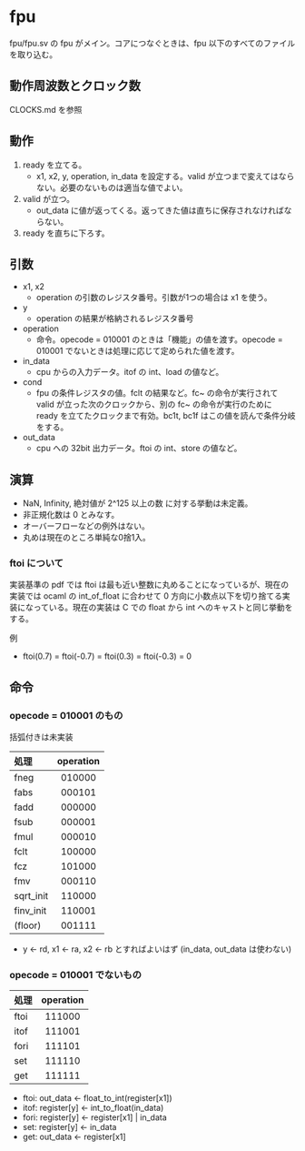 # fpu

fpu/fpu.sv の fpu がメイン。コアにつなぐときは、fpu 以下のすべてのファイルを取り込む。

## 動作周波数とクロック数
CLOCKS.md を参照

## 動作
1. ready を立てる。
    - x1, x2, y, operation, in_data を設定する。valid が立つまで変えてはならない。必要のないものは適当な値でよい。
1. valid が立つ。
    - out_data に値が返ってくる。返ってきた値は直ちに保存されなければならない。
1. ready を直ちに下ろす。

## 引数
- x1, x2
    - operation の引数のレジスタ番号。引数が1つの場合は x1 を使う。
- y
    - operation の結果が格納されるレジスタ番号
- operation
    - 命令。opecode = 010001 のときは「機能」の値を渡す。opecode = 010001 でないときは処理に応じて定められた値を渡す。
- in_data
    - cpu からの入力データ。itof の int、load の値など。
- cond
    - fpu の条件レジスタの値。fclt の結果など。fc~ の命令が実行されて valid が立った次のクロックから、別の fc~ の命令が実行のために ready を立てたクロックまで有効。bc1t, bc1f はこの値を読んで条件分岐をする。
- out_data
    - cpu への 32bit 出力データ。ftoi の int、store の値など。

## 演算
- NaN, Infinity, 絶対値が 2^125 以上の数 に対する挙動は未定義。
- 非正規化数は 0 とみなす。
- オーバーフローなどの例外はない。
- 丸めは現在のところ単純な0捨1入。

### ftoi について
実装基準の pdf では ftoi は最も近い整数に丸めることになっているが、現在の実装では ocaml の int_of_float に合わせて 0 方向に小数点以下を切り捨てる実装になっている。現在の実装は C での float から int へのキャストと同じ挙動をする。

例
- ftoi(0.7) = ftoi(-0.7) = ftoi(0.3) = ftoi(-0.3) = 0

## 命令
### opecode = 010001 のもの
括弧付きは未実装

|処理|operation|
|:--|:--:|
|fneg|010000|
|fabs|000101|
|fadd|000000|
|fsub|000001|
|fmul|000010|
|fclt|100000|
|fcz|101000|
|fmv|000110|
|sqrt_init|110000|
|finv_init|110001|
|(floor)|001111|

- y <- rd, x1 <- ra, x2 <- rb とすればよいはず (in_data, out_data は使わない)

### opecode = 010001 でないもの

|処理|operation|
|:--|:--:|
|ftoi|111000|
|itof|111001|
|fori|111101|
|set|111110|
|get|111111|

- ftoi: out_data <- float_to_int(register[x1])
- itof: register[y] <- int_to_float(in_data)
- fori: register[y] <- register[x1] | in_data
- set: register[y] <- in_data
- get: out_data <- register[x1]
